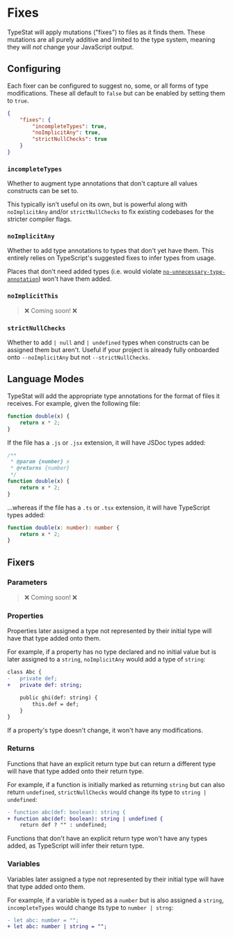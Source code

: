 # Fixes

TypeStat will apply mutations ("fixes") to files as it finds them.
These mutations are all purely additive and limited to the type system, meaning they will _not_ change your JavaScript output.

## Configuring

Each fixer can be configured to suggest no, some, or all forms of type modifications.
These all default to `false` but can be enabled by setting them to `true`.

```json
{
    "fixes": {
        "incompleteTypes": true,
        "noImplicitAny": true,
        "strictNullChecks": true
    }
}
```

### `incompleteTypes`

Whether to augment type annotations that don't capture all values constructs can be set to.

This typically isn't useful on its own, but is powerful along with `noImplicitAny` and/or `strictNullChecks` to fix existing codebases for the stricter compiler flags.

### `noImplicitAny`

Whether to add type annotations to types that don't yet have them.
This entirely relies on TypeScript's suggested fixes to infer types from usage.

Places that don't need added types (i.e. would violate [`no-unnecessary-type-annotation`](https://github.com/ajafff/tslint-consistent-codestyle/blob/master/docs/no-unnecessary-type-annotation.md))
won't have them added.

### `noImplicitThis`

> ❌ Coming soon! ❌

### `strictNullChecks`

Whether to add `| null` and `| undefined` types when constructs can be assigned them but aren't.
Useful if your project is already fully onboarded onto `--noImplicitAny` but not `--strictNullChecks`.

## Language Modes

TypeStat will add the appropriate type annotations for the format of files it receives.
For example, given the following file:

```javascript
function double(x) {
    return x * 2;
}
```

If the file has a `.js` or `.jsx` extension, it will have JSDoc types added:

```javascript
/**
 * @param {number} x
 * @returns {number}
 */
function double(x) {
    return x * 2;
}
```

...whereas if the file has a `.ts` or `.tsx` extension, it will have TypeScript types added:

```typescript
function double(x: number): number {
    return x * 2;
}
```

## Fixers

### Parameters

> ❌ Coming soon! ❌

### Properties

Properties later assigned a type not represented by their initial type will have that type added onto them.

For example, if a property has no type declared and no initial value but is later assigned to a `string`, `noImplicitAny` would add a type of `string`:

```diff
class Abc {
-   private def;
+   private def: string;

    public ghi(def: string) {
        this.def = def;
    }
}
```

If a property's type doesn't change, it won't have any modifications.

### Returns

Functions that have an explicit return type but can return a different type will have that type added onto their return type.

For example, if a function is initially marked as returning `string` but can also return `undefined`, `strictNullChecks` would change its type to `string | undefined`:

```diff
- function abc(def: boolean): string {
+ function abc(def: boolean): string | undefined {
    return def ? "" : undefined;
```

Functions that don't have an explicit return type won't have any types added, as TypeScript will infer their return type.

### Variables

Variables later assigned a type not represented by their initial type will have that type added onto them.

For example, if a variable is typed as a `number` but is also assigned a `string`, `incompleteTypes` would change its type to `number | strng`:

```diff
- let abc: number = "";
+ let abc: number | string = "";
```
